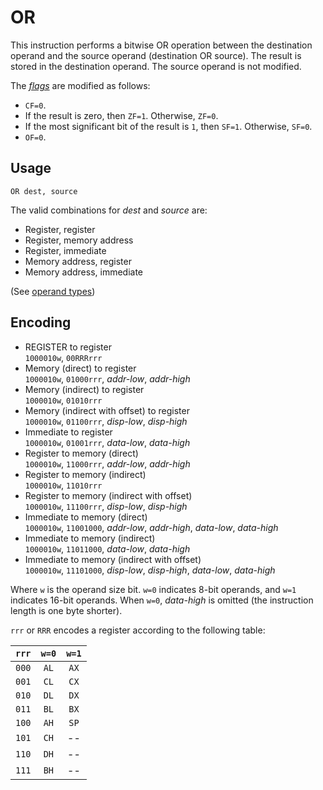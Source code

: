 # OR

This instruction performs a bitwise OR operation between the destination operand and the source operand (destination OR source). The result is stored in the destination operand. The source operand is not modified.

The [_flags_](../cpu#flags) are modified as follows:

- `CF=0`.
- If the result is zero, then `ZF=1`. Otherwise, `ZF=0`.
- If the most significant bit of the result is `1`, then `SF=1`. Otherwise, `SF=0`.
- `OF=0`.

## Usage

```vonsim
OR dest, source
```

The valid combinations for _dest_ and _source_ are:

- Register, register
- Register, memory address
- Register, immediate
- Memory address, register
- Memory address, immediate

(See [operand types](../assembly#operands))

## Encoding

- REGISTER to register  
  `1000010w`, `00RRRrrr`
- Memory (direct) to register  
  `1000010w`, `01000rrr`, _addr-low_, _addr-high_
- Memory (indirect) to register  
  `1000010w`, `01010rrr`
- Memory (indirect with offset) to register  
  `1000010w`, `01100rrr`, _disp-low_, _disp-high_
- Immediate to register  
  `1000010w`, `01001rrr`, _data-low_, _data-high_
- Register to memory (direct)  
  `1000010w`, `11000rrr`, _addr-low_, _addr-high_
- Register to memory (indirect)  
  `1000010w`, `11010rrr`
- Register to memory (indirect with offset)  
  `1000010w`, `11100rrr`, _disp-low_, _disp-high_
- Immediate to memory (direct)  
  `1000010w`, `11001000`, _addr-low_, _addr-high_, _data-low_, _data-high_
- Immediate to memory (indirect)  
  `1000010w`, `11011000`, _data-low_, _data-high_
- Immediate to memory (indirect with offset)  
  `1000010w`, `11101000`, _disp-low_, _disp-high_, _data-low_, _data-high_

Where `w` is the operand size bit. `w=0` indicates 8-bit operands, and `w=1` indicates 16-bit operands. When `w=0`, _data-high_ is omitted (the instruction length is one byte shorter).

`rrr` or `RRR` encodes a register according to the following table:

| `rrr` | `w=0` | `w=1` |
| :---: | :---: | :---: |
| `000` | `AL`  | `AX`  |
| `001` | `CL`  | `CX`  |
| `010` | `DL`  | `DX`  |
| `011` | `BL`  | `BX`  |
| `100` | `AH`  | `SP`  |
| `101` | `CH`  |  --   |
| `110` | `DH`  |  --   |
| `111` | `BH`  |  --   |
